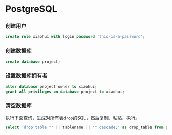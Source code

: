 # PostgreSQL

### 创建用户

```sql
create role xiaohui with login password 'this-is-a-password';
```

### 创建数据库

```sql
create database project;
```

### 设置数据库拥有者

```sql
alter database project owner to xiaohui; 
grant all privileges on database project to xiaohui;
```

### 清空数据库

执行下面查询，生成对所有表`drop`的SQL，然后复制、粘贴、执行。

```sql
select 'drop table "' || tablename || '" cascade;' as drop_table from pg_tables where schemaname = 'public';
```

 

